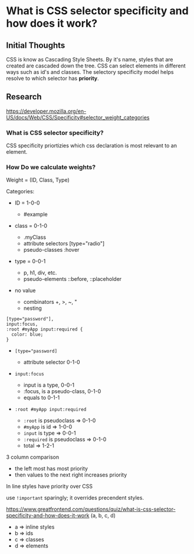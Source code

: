 # What is CSS selector specificity and how does it work?

## Initial Thoughts

CSS is know as Cascading Style Sheets. By it's name, styles that are created are cascaded down the tree. CSS can select elements in different ways such as id's and classes. The selectory specificity model helps resolve to which selector has **priority**.

## Research

https://developer.mozilla.org/en-US/docs/Web/CSS/Specificity#selector_weight_categories

### What is CSS selector specificity?

CSS specificity priortizies which css declaration is most relevant to an element.

### How Do we calculate weights?

Weight = (ID, Class, Type)

Categories:

- ID = 1-0-0
  - #example
- class = 0-1-0
  - .myClass
  - attribute selectors [type="radio"]
  - pseudo-classes :hover
- type = 0-0-1
  - p, h1, div, etc.
  - pseudo-elements ::before, ::placeholder
- no value

  - combinators +, >, ~, "
  - nesting

```
[type="password"],
input:focus,
:root #myApp input:required {
  color: blue;
}
```

- `[type="password]`

  - attribute selector 0-1-0

- `input:focus`

  - input is a type, 0-0-1
  - :focus, is a pseudo-class, 0-1-0
  - equals to 0-1-1

- `:root #myApp input:required`
  - `:root` is pseudoclass => 0-1-0
  - `#myApp` is id => 1-0-0
  - `input` is type => 0-0-1
  - `:required` is pseudoclass => 0-1-0
  - total => 1-2-1

3 column comparison

- the left most has most priority
- then values to the next right increases priority

In line styles have priority over CSS

use `!important` sparingly; it overrides precendent styles.

https://www.greatfrontend.com/questions/quiz/what-is-css-selector-specificity-and-how-does-it-work
(a, b, c, d)

- a => inline styles
- b => ids
- c => classes
- d => elements
